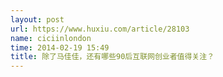 ```yaml
---
layout: post
url: https://www.huxiu.com/article/28103
name: ciciinlondon
time: 2014-02-19 15:49
title: 除了马佳佳，还有哪些90后互联网创业者值得关注？
---
```

